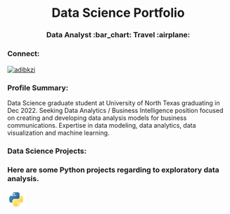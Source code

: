 <h1 align="center">Data Science Portfolio </h1>
<h3 align="center">Data Analyst :bar_chart: Travel :airplane: </h3>



<h3 align="left">Connect:</h3>
<p align="left">
<a href="https://www.linkedin.com/in/adibkazi/" target="blank"><img align="center" src="https://raw.githubusercontent.com/rahuldkjain/github-profile-readme-generator/master/src/images/icons/Social/linked-in-alt.svg" alt="adibkzi" height="30" width="40" /></a>
</p>

<h3 align="left">Profile Summary:</h3>
Data Science graduate student at University of North Texas graduating in Dec 2022. 
Seeking  Data Analytics / Business Intelligence position focused on creating and developing data analysis models for business communications.
Expertise in data modeling, data analytics, data visualization and machine learning. 

</p>



<h3 align="left">Data Science Projects:</h3>
<h3 align="left"> Here are some Python projects regarding to exploratory data analysis.</h3>
<a href="https://github.com/Adibkzi/Python-EDA" target="_blank" rel="noreferrer"> <img src="https://raw.githubusercontent.com/devicons/devicon/master/icons/python/python-original.svg" alt="python" width="40" height="40"/>
